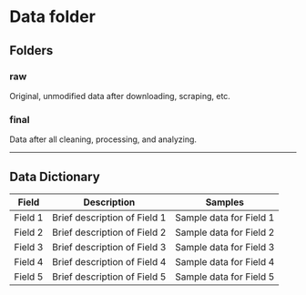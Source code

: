 # Data folder

## Folders

### raw

Original, unmodified data after downloading, scraping, etc. 

### final

Data after all cleaning, processing, and analyzing.

---

## Data Dictionary 

| Field       | Description                        | Samples                 |
|-------------|------------------------------------|-------------------------|
| Field 1     | Brief description of Field 1       | Sample data for Field 1 |
| Field 2     | Brief description of Field 2       | Sample data for Field 2 |
| Field 3     | Brief description of Field 3       | Sample data for Field 3 |
| Field 4     | Brief description of Field 4       | Sample data for Field 4 |
| Field 5     | Brief description of Field 5       | Sample data for Field 5 |


